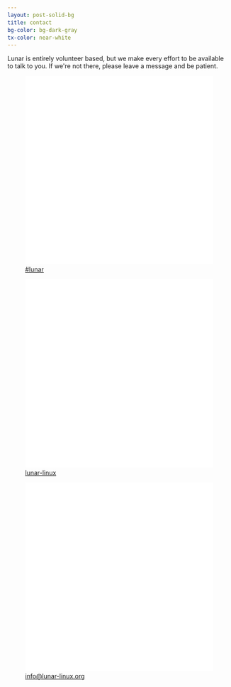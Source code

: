```yaml
---
layout: post-solid-bg
title: contact
bg-color: bg-dark-gray
tx-color: near-white
---
```



Lunar is entirely volunteer based, but we make every effort to be available to talk to you. If we're not there, please leave a message and be patient.

<div class="flex flex-column flex-row-l items-center justify-around font-space tc">
  <a class="br3 pv3 ph4 f3 white mw6 link bg-animate hover-bg-navy" href="https://libera.chat/">
    <figure><img src="assets/images/libera-white.svg" alt="Internet Relay Chat" class="w-50" />
    <figcaption>#lunar</figcaption>
    </figure>
  </a>
  <a class="br3 pv3 ph4 f3 white mw6 link bg-animate hover-bg-navy" href="https://discord.com/">
    <figure><img src="assets/images/discord-white.svg" alt="discord" class="w-50" />
    <figcaption>lunar-linux</figcaption>
    </figure>
  </a>
  <a class="br3 pv3 ph4 f3 white mw6 link bg-animate hover-bg-navy" href="mailto:#">
    <figure><img src="assets/images/email-white.svg" alt="email" class="w-50" />
    <figcaption>info@lunar-linux.org</figcaption>
    </figure>
  </a>
</div>
